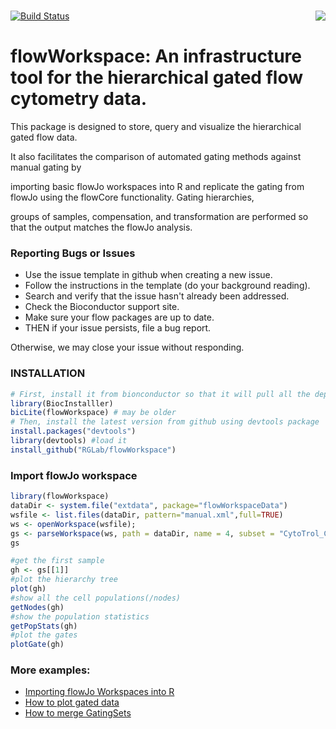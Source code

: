 # <img src="logo_mid.png" align="right" />

[![Build Status](https://travis-ci.org/RGLab/flowWorkspace.png?branch=trunk)](https://travis-ci.org/RGLab/flowWorkspace)

# flowWorkspace: An infrastructure tool for the hierarchical gated flow cytometry data.     

This package is designed to store, query and visualize the hierarchical gated flow data.

It also facilitates the comparison of automated gating methods against manual gating by 

importing basic flowJo workspaces into R and replicate the gating from flowJo using the flowCore functionality. Gating hierarchies,

groups of samples, compensation, and transformation are performed so that the output matches the flowJo analysis.

### Reporting Bugs or Issues
- Use the issue template in github when creating a new issue. 
- Follow the instructions in the template (do your background reading).
- Search and verify that the issue hasn't already been addressed.
- Check the Bioconductor support site. 
- Make sure your flow packages are up to date.
- THEN if your issue persists, file a bug report.

Otherwise, we may close your issue without responding.

### INSTALLATION

```r
# First, install it from bionconductor so that it will pull all the dependent packages automatically
library(BiocInstalller)
bicLite(flowWorkspace) # may be older
# Then, install the latest version from github using devtools package 
install.packages("devtools") 
library(devtools) #load it
install_github("RGLab/flowWorkspace")

```

### Import flowJo workspace

```r
library(flowWorkspace)
dataDir <- system.file("extdata", package="flowWorkspaceData")
wsfile <- list.files(dataDir, pattern="manual.xml",full=TRUE)
ws <- openWorkspace(wsfile);
gs <- parseWorkspace(ws, path = dataDir, name = 4, subset = "CytoTrol_CytoTrol_1.fcs")
gs

#get the first sample
gh <- gs[[1]]
#plot the hierarchy tree
plot(gh)
#show all the cell populations(/nodes)
getNodes(gh)
#show the population statistics
getPopStats(gh)
#plot the gates
plotGate(gh) 

```
### More examples:
* [Importing flowJo Workspaces into R](http://bioconductor.org/packages/3.0/bioc/vignettes/flowWorkspace/inst/doc/flowWorkspace.pdf)
* [How to plot gated data](http://bioconductor.org/packages/3.0/bioc/vignettes/flowWorkspace/inst/doc/plotGate.html)
* [How to merge GatingSets](http://bioconductor.org/packages/3.0/bioc/vignettes/flowWorkspace/inst/doc/HowToMergeGatingSet.html)
